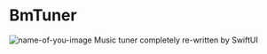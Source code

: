# BmTuner

![name-of-you-image](https://avatars.githubusercontent.com/u/20325472?s=400&u=ad6be95dec5a2f10ac68c1eaee2e21d175bc806c&v=4)
Music tuner completely re-written by SwiftUI
